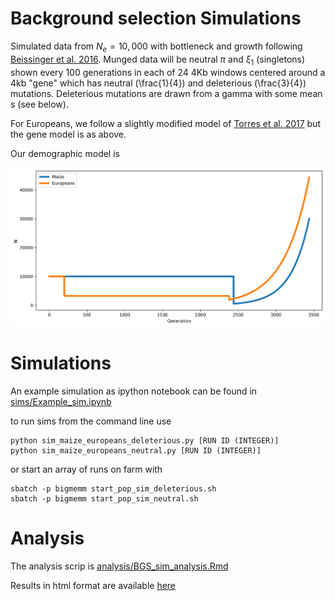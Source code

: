 # Background selection Simulations


Simulated data from $N_e=10,000$ with bottleneck and growth following [Beissinger et al. 2016](https://www.nature.com/articles/nplants201684). Munged data will be neutral $\pi$ and $\xi_1$ (singletons) shown every 100 generations in each of 24 4Kb windows centered around a 4kb "gene" which has neutral (\frac{1}{4}) and deleterious (\frac{3}{4}) mutations. Deleterious mutations are drawn from a gamma with some mean s (see below).


For Europeans, we follow a slightly modified model of [Torres et al. 2017](http://www.biorxiv.org/content/early/2017/09/01/181859) but the gene model is as above. 


Our demographic model is 

![](figures/demog_maize_euro.png)


# Simulations

An example simulation as ipython notebook can be found in [sims/Example\_sim.ipynb](sims/Example_sim.ipynb)

to run sims from the command line use

	python sim_maize_europeans_deleterious.py [RUN ID (INTEGER)]
	python sim_maize_europeans_neutral.py [RUN ID (INTEGER)]
	
or start an array of runs on farm with

	sbatch -p bigmemm start_pop_sim_deleterious.sh
	sbatch -p bigmemm start_pop_sim_neutral.sh
	
	
# Analysis

The analysis scrip is [analysis/BGS\_sim\_analysis.Rmd](analysis/BGS_sim_analysis.Rmd)

Results in html format are available [here](analysis/BGS_sim_analysis.html)